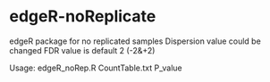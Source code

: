 # edgeR-noReplicate
edgeR package for no replicated samples 
Dispersion value could be changed 
FDR value is default 2 (-2&+2)


Usage:
edgeR_noRep.R CountTable.txt  P_value

